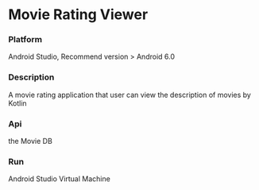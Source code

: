 # Movie Rating Viewer
### Platform
Android Studio, Recommend version > Android 6.0
### Description
A movie rating application that user can view the description of movies by Kotlin
### Api
the Movie DB
### Run
Android Studio Virtual Machine
